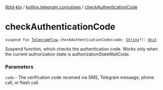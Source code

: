 [libtd-ktx](../index.md) / [kotlinx.telegram.coroutines](index.md) / [checkAuthenticationCode](./check-authentication-code.md)

# checkAuthenticationCode

`suspend fun `[`TelegramFlow`](../kotlinx.telegram.core/-telegram-flow/index.md)`.checkAuthenticationCode(code: `[`String`](https://kotlinlang.org/api/latest/jvm/stdlib/kotlin/-string/index.html)`?): `[`Unit`](https://kotlinlang.org/api/latest/jvm/stdlib/kotlin/-unit/index.html)

Suspend function, which checks the authentication code. Works only when the current authorization
state is authorizationStateWaitCode.

### Parameters

`code` - The verification code received via SMS, Telegram message, phone call, or flash call.